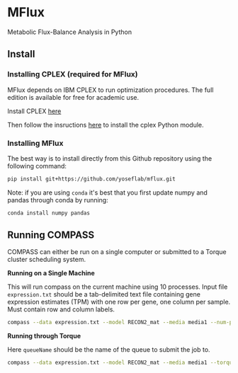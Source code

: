 # MFlux
Metabolic Flux-Balance Analysis in Python


## Install

### Installing CPLEX (required for MFlux)

MFlux depends on IBM CPLEX to run optimization procedures.  The full edition is available for free for academic use.

Install CPLEX [here](https://www.ibm.com/software/commerce/optimization/cplex-optimizer/)

Then follow the insructions [here](https://www.ibm.com/support/knowledgecenter/en/SSSA5P_12.6.0/ilog.odms.cplex.help/CPLEX/GettingStarted/topics/set_up/Python_setup.html) to install the cplex Python module.


### Installing MFlux

The best way is to install directly from this Github repository using the following command:

```bash
pip install git+https://github.com/yoseflab/mflux.git
```

Note: if you are using `conda` it's best that you first update numpy and pandas through conda by running:

```bash
conda install numpy pandas
```

## Running COMPASS

COMPASS can either be run on a single computer or submitted to a Torque cluster scheduling system.

**Running on a Single Machine**

This will run compass on the current machine using 10 processes.
Input file `expression.txt` should be a tab-delimited text file containing gene expression estimates (TPM) with one row per gene, one column per sample.  Must contain row and column labels.

```bash
compass --data expression.txt --model RECON2_mat --media media1 --num-processes 10
```

**Running through Torque**

Here `queueName` should be the name of the queue to submit the job to.

```bash
compass --data expression.txt --model RECON2_mat --media media1 --torque-queue queueName
```
